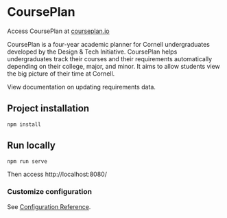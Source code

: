 # CoursePlan

Access CoursePlan at [courseplan.io](http://courseplan.io "courseplan.io")

CoursePlan is a four-year academic planner for Cornell undergraduates developed by the Design & Tech Initiative. CoursePlan helps undergraduates track their courses and their requirements automatically depending on their college, major, and minor. It aims to allow students view the big picture of their time at Cornell.

View documentation on updating requirements data.

## Project installation
```
npm install
```

## Run locally
```
npm run serve
```
Then access http://localhost:8080/

### Customize configuration
See [Configuration Reference](https://cli.vuejs.org/config/).